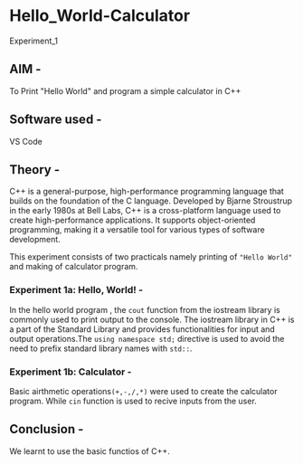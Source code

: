 # Hello_World-Calculator
Experiment_1
## AIM - 
To Print "Hello World" and program a simple calculator in C++
## Software used - 
VS Code
## Theory -

C++ is a general-purpose, high-performance programming language that builds on the foundation of the C language. Developed by Bjarne Stroustrup in the early 1980s at Bell Labs, C++ is a cross-platform language used to create high-performance applications. It supports object-oriented programming, making it a versatile tool for various types of software development.

This experiment consists of two practicals namely printing of `"Hello World"` and making of calculator program.
### Experiment 1a: Hello, World! - 
In the hello world program , the `cout` function from the iostream library is commonly used to print output to the console. The iostream library in C++ is a part of the Standard Library and provides functionalities for input and output operations.The `using namespace std;` directive is used to avoid the need to prefix standard library names with `std::`.

### Experiment 1b: Calculator - 
Basic airthmetic operations`(+,-,/,*)` were used to create the calculator program. While `cin` function is used to recive inputs from the user.

## Conclusion -
We learnt to use the basic functios of C++.
